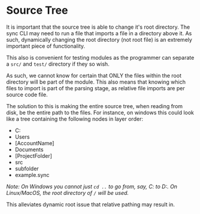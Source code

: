 # Source Tree

It is important that the source tree is able to change it's root directory. The sync CLI may need to run a file that imports a file in a directory above it. As such, dynamically changing the root directory (not root file) is an extremely important piece of functionality.

This also is convenient for testing modules as the programmer can separate a `src/` and `test/` directory if they so wish.

As such, we cannot know for certain that ONLY the files within the root directory will be part of the module. This also means that knowing which files to import is part of the parsing stage, as relative file imports are per source code file.

The solution to this is making the entire source tree, when reading from disk, be the entire path to the files. For instance, on windows this could look like a tree containing the following nodes in layer order:

- C:
- Users
- [AccountName]
- Documents
- [ProjectFolder]
- src
- subfolder
- example.sync

*Note: On Windows you cannot just `cd ..` to go from, say, C: to D:. On Linux/MacOS, the root directory of `/` will be used.*

This alleviates dynamic root issue that relative pathing may result in.
